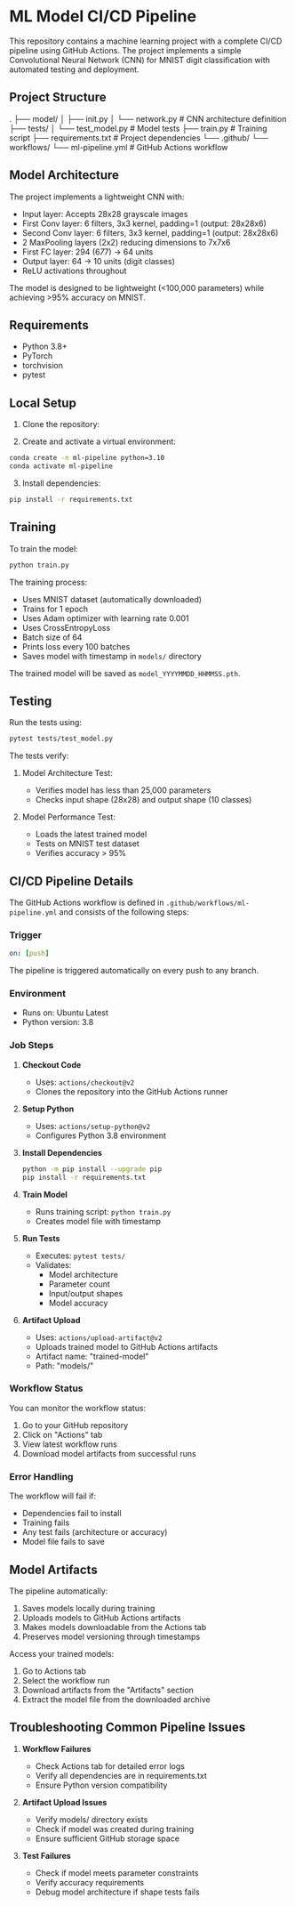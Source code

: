 # ML Model CI/CD Pipeline

This repository contains a machine learning project with a complete CI/CD pipeline using GitHub Actions. The project implements a simple Convolutional Neural Network (CNN) for MNIST digit classification with automated testing and deployment.

## Project Structure

.
├── model/
│ ├── init.py
│ └── network.py # CNN architecture definition
├── tests/
│ └── test_model.py # Model tests
├── train.py # Training script
├── requirements.txt # Project dependencies
└── .github/
└── workflows/
└── ml-pipeline.yml # GitHub Actions workflow


## Model Architecture

The project implements a lightweight CNN with:
- Input layer: Accepts 28x28 grayscale images
- First Conv layer: 6 filters, 3x3 kernel, padding=1 (output: 28x28x6)
- Second Conv layer: 6 filters, 3x3 kernel, padding=1 (output: 28x28x6)
- 2 MaxPooling layers (2x2) reducing dimensions to 7x7x6
- First FC layer: 294 (6*7*7) → 64 units
- Output layer: 64 → 10 units (digit classes)
- ReLU activations throughout

The model is designed to be lightweight (<100,000 parameters) while achieving >95% accuracy on MNIST.

## Requirements

- Python 3.8+
- PyTorch
- torchvision
- pytest

## Local Setup

1. Clone the repository:

2. Create and activate a virtual environment:
```bash
conda create -n ml-pipeline python=3.10
conda activate ml-pipeline
```

3. Install dependencies:
```bash
pip install -r requirements.txt
```

## Training

To train the model:
```bash
python train.py
```

The training process:
- Uses MNIST dataset (automatically downloaded)
- Trains for 1 epoch
- Uses Adam optimizer with learning rate 0.001
- Uses CrossEntropyLoss
- Batch size of 64
- Prints loss every 100 batches
- Saves model with timestamp in `models/` directory

The trained model will be saved as `model_YYYYMMDD_HHMMSS.pth`.

## Testing

Run the tests using:
```bash
pytest tests/test_model.py
```

The tests verify:
1. Model Architecture Test:
   - Verifies model has less than 25,000 parameters
   - Checks input shape (28x28) and output shape (10 classes)

2. Model Performance Test:
   - Loads the latest trained model
   - Tests on MNIST test dataset
   - Verifies accuracy > 95%

## CI/CD Pipeline Details

The GitHub Actions workflow is defined in `.github/workflows/ml-pipeline.yml` and consists of the following steps:

### Trigger
```yaml
on: [push]
```
The pipeline is triggered automatically on every push to any branch.

### Environment
- Runs on: Ubuntu Latest
- Python version: 3.8

### Job Steps

1. **Checkout Code**
   - Uses: `actions/checkout@v2`
   - Clones the repository into the GitHub Actions runner

2. **Setup Python**
   - Uses: `actions/setup-python@v2`
   - Configures Python 3.8 environment

3. **Install Dependencies**
   ```bash
   python -m pip install --upgrade pip
   pip install -r requirements.txt
   ```

4. **Train Model**
   - Runs training script: `python train.py`
   - Creates model file with timestamp

5. **Run Tests**
   - Executes: `pytest tests/`
   - Validates:
     - Model architecture
     - Parameter count
     - Input/output shapes
     - Model accuracy

6. **Artifact Upload**
   - Uses: `actions/upload-artifact@v2`
   - Uploads trained model to GitHub Actions artifacts
   - Artifact name: "trained-model"
   - Path: "models/"

### Workflow Status
You can monitor the workflow status:
1. Go to your GitHub repository
2. Click on "Actions" tab
3. View latest workflow runs
4. Download model artifacts from successful runs

### Error Handling
The workflow will fail if:
- Dependencies fail to install
- Training fails
- Any test fails (architecture or accuracy)
- Model file fails to save

## Model Artifacts

The pipeline automatically:
1. Saves models locally during training
2. Uploads models to GitHub Actions artifacts
3. Makes models downloadable from the Actions tab
4. Preserves model versioning through timestamps

Access your trained models:
1. Go to Actions tab
2. Select the workflow run
3. Download artifacts from the "Artifacts" section
4. Extract the model file from the downloaded archive

## Troubleshooting Common Pipeline Issues

1. **Workflow Failures**
   - Check Actions tab for detailed error logs
   - Verify all dependencies are in requirements.txt
   - Ensure Python version compatibility

2. **Artifact Upload Issues**
   - Verify models/ directory exists
   - Check if model was created during training
   - Ensure sufficient GitHub storage space

3. **Test Failures**
   - Check if model meets parameter constraints
   - Verify accuracy requirements
   - Debug model architecture if shape tests fails
